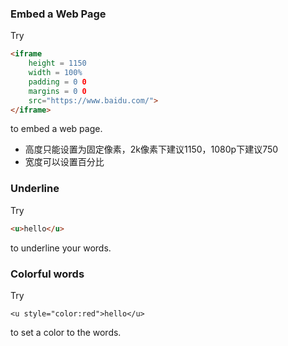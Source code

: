 ### Embed a Web Page

Try
```html
<iframe 
	height = 1150 
	width = 100% 
	padding = 0 0 
	margins = 0 0
	src="https://www.baidu.com/">
</iframe>
```
to embed a web page.

 - 高度只能设置为固定像素，2k像素下建议1150，1080p下建议750
 - 宽度可以设置百分比

### Underline

Try 
```html
<u>hello</u>
```
to underline your words.

### Colorful words

Try
```
<u style="color:red">hello</u>
```
to set a color to the words.